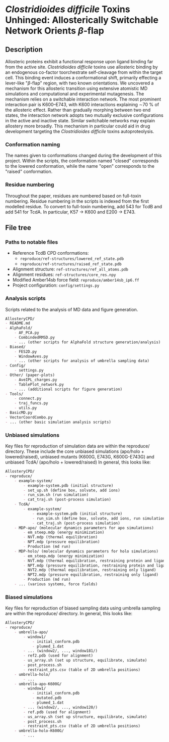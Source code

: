 # *Clostridioides difficile* Toxins Unhinged: Allosterically Switchable Network Orients $\beta$-flap

## Description
Allosteric proteins exhibit a functional response upon ligand binding far from the active site. 
*Clostridioides difficile* toxins use allosteric binding by an endogenous co-factor toorchestrate self-cleavage from within the target cell. This binding event induces a conformational shift, primarily effecting a lever-like "$`\beta`$-flap" region, with two known orientations. 
We uncovered a mechanism for this allosteric transition using extensive atomistic MD simulations and computational and experimental mutagenesis.
The mechanism relies on a switchable interaction network. 
The most prominent interaction pair is  K600–E743, with K600 interactions explaining $`\sim`$70 \% of the allosteric effect.
Rather than gradually morphing between two end states, the interaction network adopts two mutually exclusive configurations in the active and inactive state.
Similar switchable networks may explain allostery more broadly.
This mechanism in particular could aid in drug development targeting the *Clostridioides difficile* toxins autoproteolysis.

### Conformation naming
The names given to conformations changed during the development 
of this project. Within the scripts, the conformation named "closed" corresponds to the lowered conformation, while the name "open" corresponds to the "raised" conformation.

### Residue numbering
Throughout the paper, residues are numbered based on full-toxin numbering. Residue numbering in the scripts is indexed from the first modelled residue. To convert to full-toxin numbering, add 543 for TcdB and add 541 for TcdA. In particular, K57 -> K600 and E200 -> E743.

## File tree

### Paths to notable files
- Reference TcdB CPD conformations: 
    - `reproduce/ref-structures/lowered_ref_state.pdb`
    - `reproduce/ref-structures/raised_ref_state.pdb`
- Alignment structure: `ref-structures/ref_all_atoms.pdb`
- Alignment residues: `ref-structures/core_res.npy`
- Modified Amber14sb force field: `reproduce/amber14sb_ip6.ff`
- Project configuration: `config/settings.py`

### Analysis scripts
Scripts related to the analysis of MD data and figure generation. 

```md
AllosteryCPD/
- README.md
- AlphaFold/
    - AF_PCA.py
    - CombindedRMSD.py
    - ... (other scripts for AlphaFold structure generation/analysis)
- Biased/
    - FES2D.py
    - WindowAves.py
    - ... (other scripts for analysis of umbrella sampling data)
- Config/
    - settings.py
- Other/ (paper-plots)
    - AveIPL_charges.py
    - TablePlot_network.py
    - ... (additional scripts for figure generation)
- Tools/ 
    - connect.py
    - traj_funcs.py
    - utils.py
- BasicMD.py
- VectorCoordCombo.py
- ... (other basic simulation analysis scripts)
```

### Unbiased simulations
Key files for reproduction of simulation data are within the reproduce/ directory. 
These include the core unbiased simulations (apo/holo + lowered/raised), unbiased mutants (K600G, E743G, K600G-E743G) and unbiased TcdA/ (apo/holo + lowered/raised)
In general, this looks like:

```md
AllosteryCPD/
- reproduce/
    - example-system/
        - example-system.pdb (initial structure)
        - set_up.sh (define box, solvate, add ions)
        - run_sim.sh (run simulation)
        - cat_traj.sh (post-process simulation)
    - TcdA/
        - example-system/
            - example-system.pdb (initial structure)
            - run_sim.sh (define box, solvate, add ions, run simulation)
            - cat_traj.sh (post-process simulation)
    - MDP-apo/ (molecular dynamics parameters for apo simulations)
        - em_steep.mdp (energy minimization)
        - NVT.mdp (thermal equilibration)
        - NPT.mdp (pressure equilibration)
        - Production (md run)
    - MDP-holo/ (molecular dynamics parameters for holo simulations)
        - em_steep.mdp (energy minimization)
        - NVT.mdp (thermal equilibration, restraining protein and ligand)
        - NPT.mdp (pressure equilibration, restraining protein and ligand)
        - NVT2.mdp (thermal equilibration, restraining only ligand)
        - NPT2.mdp (pressure equilibration, restraining only ligand)
        - Production (md run)
    - ... (various systems, force fields)
```

### Biased simulations
Key files for reproduction of biased sampling data using umbrella sampling are within the reproduce/ directory. 
In general, this looks like:

```md
AllosteryCPD/
- reproduce/
    - umbrella-apo/
        - window1/
            - initial_conform.pdb
            - plumed_1.dat
        - ... (window2/, ..., window181/)
        - ref2.pdb (used for alignment)
        - us_array.sh (set up structure, equilibrate, simulate)
        - post_process.sh 
        - restraint_pts.csv (table of 2D umbrella positions)
    - umbrella-holo/
        - ...
    - umbrella-apo-K600G/
        - window1/
            - initial_conform.pdb
            - mutated.pdb
            - plumed_1.dat
        - ... (window2/, ..., window120/)
        - ref.pdb (used for alignment)
        - us_array.sh (set up structure, equilibrate, simulate)
        - post_process.sh 
        - restraint_pts.csv (table of 2D umbrella positions)
    - umbrella-holo-K600G/
        - ...
```
